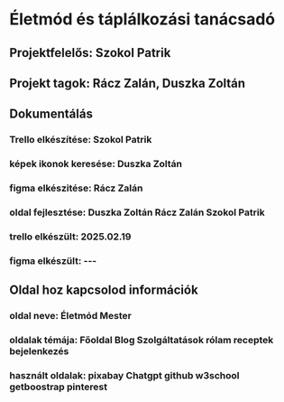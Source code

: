 # Életmód és táplálkozási tanácsadó

## Projektfelelős: Szokol Patrik

## Projekt tagok: Rácz Zalán, Duszka Zoltán

## Dokumentálás

### Trello elkészítése: Szokol Patrik
### képek ikonok keresése: Duszka Zoltán 
### figma elkészitése: Rácz Zalán
### oldal fejlesztése: Duszka Zoltán Rácz Zalán Szokol Patrik
### trello elkészült: 2025.02.19
### figma elkészült: ---



## Oldal hoz kapcsolod információk

### oldal neve: Életmód Mester
### oldalak témája: Főoldal Blog Szolgáltatások rólam receptek bejelenkezés 
### használt oldalak: pixabay Chatgpt github w3school getboostrap pinterest



